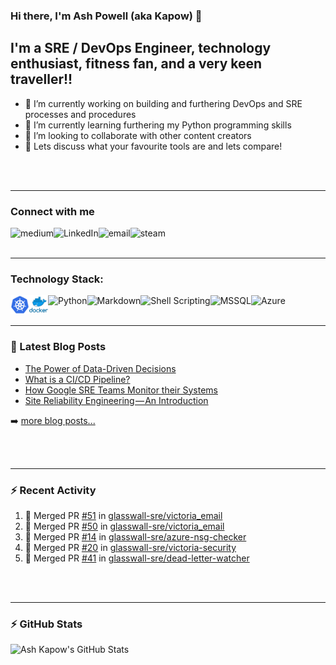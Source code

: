 ### Hi there, I'm Ash Powell (aka Kapow) 👋

## I'm a SRE / DevOps Engineer, technology enthusiast, fitness fan, and a very keen traveller!!

- 🔭 I’m currently working on building and furthering DevOps and SRE processes and procedures
- 🌱 I’m currently learning furthering my Python programming skills
- 👯 I’m looking to collaborate with other content creators
- 💬 Lets discuss what your favourite tools are and lets compare!

<br />
<br />

--- 
### Connect with me 

[<img align="left" alt="medium" src="https://img.shields.io/badge/medium-%2312100E.svg?&style=for-the-badge&logo=medium&logoColor=white" />][blog]
[<img align="left" alt="LinkedIn" src="https://img.shields.io/badge/linkedin-%230077B5.svg?&style=for-the-badge&logo=linkedin&logoColor=white" />][linkedin]
[<img align="left" alt="email" src="https://img.shields.io/badge/gmail-D14836?&style=for-the-badge&logo=gmail&logoColor=white" />][email]
[<img align="left" alt="steam" src="https://img.shields.io/badge/Steam-%23000000.svg?&style=for-the-badge&logo=steam&logoColor=white" />][steam]

<br />
<br />

--- 
### Technology Stack:

[<img align="left" alt="Kubernetes" width="30px" src="https://raw.githubusercontent.com/github/explore/80688e429a7d4ef2fca1e82350fe8e3517d3494d/topics/kubernetes/kubernetes.png" />][blog]
[<img align="left" alt="Docker" width="30px" src="https://raw.githubusercontent.com/github/explore/80688e429a7d4ef2fca1e82350fe8e3517d3494d/topics/docker/docker.png" />][blog]
[<img align="left" alt="Python" src="https://img.shields.io/badge/python%20-%2314354C.svg?&style=for-the-badge&logo=python&logoColor=white" />][blog]
[<img align="left" alt="Markdown" src="https://img.shields.io/badge/markdown-%23000000.svg?&style=for-the-badge&logo=markdown&logoColor=white" />][blog]
[<img align="left" alt="Shell Scripting" src="https://img.shields.io/badge/shell_script%20-%23121011.svg?&style=for-the-badge&logo=gnu-bash&logoColor=white" />][blog]
[<img align="left" alt="MSSQL" src="https://img.shields.io/badge/Microsoft%20SQL%20Server-CC2927?logo=microsoft-sql-server&logoColor=white&style=for-the-badge" />][blog]
[<img align="left" alt="Azure" src="https://img.shields.io/badge/Microsoft%20Azure-0089D6?logo=microsoft-azure&logoColor=white&style=for-the-badge" />][blog]

<br />
<br />

--- 
### 📕 Latest Blog Posts

<!-- BLOG-POST-LIST:START -->
- [The Power of Data-Driven Decisions](https://medium.com/glasswall-engineering/the-power-of-data-driven-decisions-521ef982424b?source=rss-5aeda81f2373------2)
- [What is a CI/CD Pipeline?](https://medium.com/glasswall-engineering/what-is-a-ci-cd-pipeline-36c29aeb1588?source=rss-5aeda81f2373------2)
- [How Google SRE Teams Monitor their Systems](https://medium.com/glasswall-engineering/how-google-sre-teams-monitor-their-systems-c62366580acc?source=rss-5aeda81f2373------2)
- [Site Reliability Engineering — An Introduction](https://medium.com/glasswall-engineering/site-reliability-engineering-an-introduction-8b15e16f30b5?source=rss-5aeda81f2373------2)
<!-- BLOG-POST-LIST:END -->

➡️ [more blog posts...](https://medium.com/@ashkapow)

<br />
<br />

--- 
### :zap: Recent Activity
  
<!--START_SECTION:activity-->
1. 🎉 Merged PR [#51](https://github.com/glasswall-sre/victoria_email/pull/51) in [glasswall-sre/victoria_email](https://github.com/glasswall-sre/victoria_email)
2. 🎉 Merged PR [#50](https://github.com/glasswall-sre/victoria_email/pull/50) in [glasswall-sre/victoria_email](https://github.com/glasswall-sre/victoria_email)
3. 🎉 Merged PR [#14](https://github.com/glasswall-sre/azure-nsg-checker/pull/14) in [glasswall-sre/azure-nsg-checker](https://github.com/glasswall-sre/azure-nsg-checker)
4. 🎉 Merged PR [#20](https://github.com/glasswall-sre/victoria-security/pull/20) in [glasswall-sre/victoria-security](https://github.com/glasswall-sre/victoria-security)
5. 🎉 Merged PR [#41](https://github.com/glasswall-sre/dead-letter-watcher/pull/41) in [glasswall-sre/dead-letter-watcher](https://github.com/glasswall-sre/dead-letter-watcher)
<!--END_SECTION:activity-->

<br />
<br />

--- 
### :zap: GitHub Stats

  <img align="left" alt="Ash Kapow's GitHub Stats" src="https://github-readme-stats.ereshzealous.vercel.app/api?username=ashkapow&show_icons=true&hide_border=true" />

[blog]: https://medium.com/@ashkapow
[linkedin]: https://www.linkedin.com/in/ashleypowell1/
[email]: mailto:ash@thekapow.com
[steam]: https://steamcommunity.com/profiles/76561198067079820/
